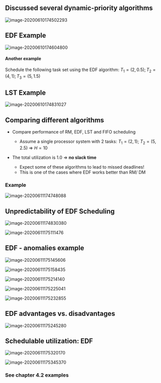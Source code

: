 ## Discussed several dynamic-priority algorithms

![image-20200610174502293](Chapter%204.2.assets/image-20200610174502293.png)

## EDF Example

![image-20200610174604800](Chapter%204.2.assets/image-20200610174604800.png)

#### Another example

Schedule the following task set using the EDF algorithm: $T_1 = (2,0.5); T_2 = (4,1); T_3 = (5,1.5)$

## LST Example

![image-20200610174831027](Chapter%204.2.assets/image-20200610174831027.png)

## Comparing different algorithms

- Compare performance of RM, EDF, LST and FIFO scheduling
  - Assume a single processor system with 2 tasks: $T_1 = (2,1);\ T_2 = (5,2.5)$ => $H = 10$

- The total utilization is 1.0 => **no slack time**
  - Expect some of these algorithms to lead to missed deadlines!
  - This is one of the cases where EDF works better than RM/ DM

### Example

![image-20200611174748088](Chapter%204.2.assets/image-20200611174748088.png)

## Unpredictability of EDF Scheduling

![image-20200611174830380](Chapter%204.2.assets/image-20200611174830380.png)

![image-20200611175111476](Chapter%204.2.assets/image-20200611175111476.png)

## EDF - anomalies example

![image-20200611175145606](Chapter%204.2.assets/image-20200611175145606.png)

![image-20200611175158435](Chapter%204.2.assets/image-20200611175158435.png)

![image-20200611175214140](Chapter%204.2.assets/image-20200611175214140.png)

![image-20200611175225041](Chapter%204.2.assets/image-20200611175225041.png)

![image-20200611175232855](Chapter%204.2.assets/image-20200611175232855.png)

## EDF advantages vs. disadvantages

![image-20200611175245280](Chapter%204.2.assets/image-20200611175245280.png)

## Schedulable utilization: EDF

![image-20200611175320170](Chapter%204.2.assets/image-20200611175320170.png)

![image-20200611175345370](Chapter%204.2.assets/image-20200611175345370.png)

### See chapter 4.2 examples